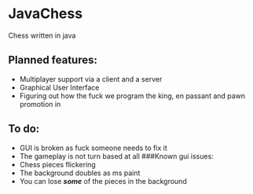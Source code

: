 # JavaChess
Chess written in java

## Planned features:
  - Multiplayer support via a client and a server
  - Graphical User Interface
  - Figuring out how the fuck we program the king, en passant and pawn promotion in

## To do:
  - GUI is broken as fuck someone needs to fix it 
  - The gameplay is not turn based at all
###Known gui issues:
  - Chess pieces flickering
  - The background doubles as ms paint
  - You can lose ***some*** of the pieces in the background